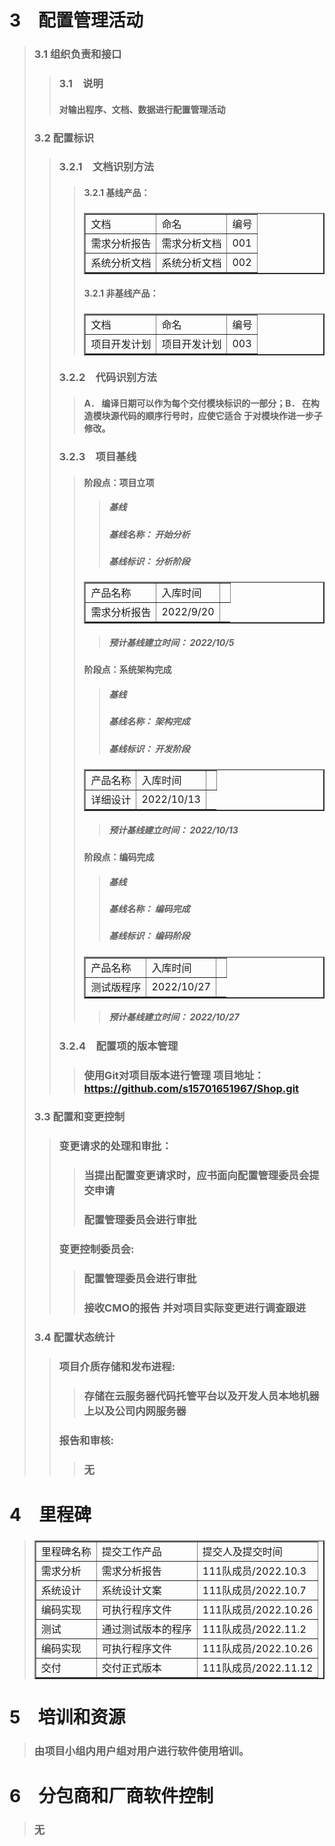 
# 3&emsp;配置管理活动
>### 3.1 组织负责和接口
> >### 3.1&emsp;说明
>>#### 对输出程序、文档、数据进行配置管理活动
>### 3.2 配置标识
> >### 3.2.1&emsp;文档识别方法
>>>#### 3.2.1 基线产品：
>>>### <table border="2px"><tr><td>文档</td><td>命名</td><td>编号</td></tr><tr><td>需求分析报告</td><td>需求分析文档</td><td>001</td></tr><tr><td>系统分析文档</td><td>系统分析文档</td><td>002</td></tr></table>
>>>#### 3.2.1 非基线产品：
>>>### <table border="2px"><tr><td>文档</td><td>命名</td><td>编号</td></tr><tr><td>项目开发计划</td><td>项目开发计划</td><td>003</td></tr></table>
> >### 3.2.2&emsp;代码识别方法
>>>#### A． 编译日期可以作为每个交付模块标识的一部分；B． 在构造模块源代码的顺序行号时，应使它适合 于对模块作进一步子修改。
> >### 3.2.3&emsp;项目基线
> >>#### 阶段点：项目立项
>>>>#####  基线
>>>>##### 基线名称： 开始分析
>>>>##### 基线标识： 分析阶段
>>>### <table border="2px"><tr><td>产品名称</td><td>入库时间</td><td><tr><td>需求分析报告</td><td>2022/9/20</table>
>>>>##### 预计基线建立时间： 2022/10/5
> >>#### 阶段点：系统架构完成
>>>>#####  基线
>>>>##### 基线名称： 架构完成
>>>>##### 基线标识： 开发阶段
>>>### <table border="2px"><tr><td>产品名称</td><td>入库时间</td><td><tr><td>详细设计</td><td>2022/10/13</table>
>>>>##### 预计基线建立时间： 2022/10/13
> >>#### 阶段点：编码完成
>>>>#####  基线
>>>>##### 基线名称： 编码完成
>>>>##### 基线标识： 编码阶段
>>>### <table border="2px"><tr><td>产品名称</td><td>入库时间</td><td><tr><td>测试版程序</td><td>2022/10/27</table>
>>>>##### 预计基线建立时间： 2022/10/27
> >### 3.2.4&emsp;配置项的版本管理
> >>### 使用Git对项目版本进行管理 项目地址：https://github.com/s15701651967/Shop.git
>### 3.3 配置和变更控制
>>### 变更请求的处理和审批：
>>>### 当提出配置变更请求时，应书面向配置管理委员会提交申请
>>>### 配置管理委员会进行审批
>>### 变更控制委员会:
>>>### 配置管理委员会进行审批
>>>### 接收CMO的报告 并对项目实际变更进行调查跟进
>### 3.4 配置状态统计
>>### 项目介质存储和发布进程:
>>>### 存储在云服务器代码托管平台以及开发人员本地机器上以及公司内网服务器
>>### 报告和审核:
>>>### 无
# 4&emsp;里程碑
>### <table border="2px"><tr><td>里程碑名称</td><td>提交工作产品</td><td>提交人及提交时间</td></tr><tr><td>需求分析</td><td>需求分析报告</td><td>111队成员/2022.10.3</td></tr><tr><td>系统设计</td><td>系统设计文案</td><td>111队成员/2022.10.7</td></tr><tr><td>编码实现</td><td>可执行程序文件</td><td>111队成员/2022.10.26</td></tr><tr><td>测试</td><td>通过测试版本的程序</td><td>111队成员/2022.11.2</td></tr><tr><td>编码实现</td><td>可执行程序文件</td><td>111队成员/2022.10.26</td></tr><tr><td>交付</td><td>交付正式版本</td><td>111队成员/2022.11.12</td></tr></table>
# 5&emsp;培训和资源
>### 由项目小组内用户组对用户进行软件使用培训。
# 6&emsp;分包商和厂商软件控制
>### 无